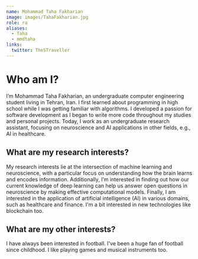 ```yaml
---
name: Mohammad Taha Fakharian
image: images/TahaFakharian.jpg
role: ra
aliases:
  - Taha
  - mmdtaha
links:
  twitter: TheSTraveller
---
```


# Who am I?

I’m Mohammad Taha Fakharian, an undergraduate computer engineering student living in Tehran, Iran. I first learned about programming in high school while I was getting familiar with algorithms. I developed a passion for software development as I began to write more code throughout my studies and personal projects. Today, I work as an undergraduate research assistant, focusing on neuroscience and AI applications in other fields, e.g., AI in healthcare.

## What are my research interests?

My research interests lie at the intersection of machine learning and neuroscience, with a particular focus on understanding how the brain learns and encodes information. Additionally, I’m interested in finding out how our current knowledge of deep learning can help us answer open questions in neuroscience by making effective computational models. Finally, I am interested in the application of artificial intelligence (AI) in various domains, such as healthcare and finance. I'm a bit interested in new technologies like blockchain too.

## What are my other interests?

I have always been interested in football. I've been a huge fan of football since childhood. I like playing games and musical instruments too.
